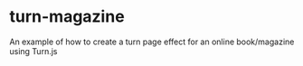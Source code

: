 # turn-magazine
An example of how to create a turn page effect for an online book/magazine using Turn.js
